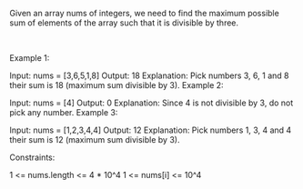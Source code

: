 Given an array nums of integers, we need to find the maximum possible sum of elements of the array such that it is divisible by three.

 

Example 1:

Input: nums = [3,6,5,1,8]
Output: 18
Explanation: Pick numbers 3, 6, 1 and 8 their sum is 18 (maximum sum divisible by 3).
Example 2:

Input: nums = [4]
Output: 0
Explanation: Since 4 is not divisible by 3, do not pick any number.
Example 3:

Input: nums = [1,2,3,4,4]
Output: 12
Explanation: Pick numbers 1, 3, 4 and 4 their sum is 12 (maximum sum divisible by 3).


Constraints:

1 <= nums.length <= 4 * 10^4
1 <= nums[i] <= 10^4
